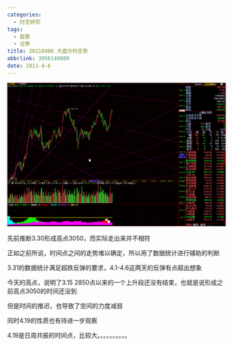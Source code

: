 ```yaml
---
categories:
  - 时空研究
tags:
  - 股票
  - 证券
title: 20110406 大盘分时走势
abbrlink: 3956149809
date: 2011-4-6
---
```

![20110406-0](/images/20110406-0.gif)

先前推断3.30形成高点3050，而实际走出来并不相符

正如之前所说，时间点之间的走势难以确定，所以用了数据统计进行辅助的判断

3.31的数据统计满足超跌反弹的要求，4.1-4.6这两天的反弹有点超出想象

今天的高点，说明了3.15 2850点以来的一个上升段还没有结束，也就是说形成之前高点3050的时间还没到

但是时间的推迟，也导致了空间的力度减弱

同时4.19的性质也有待进一步观察

4.19是日周共振的时间点，比较大。。。。。。。。。。